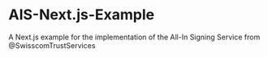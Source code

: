 # AIS-Next.js-Example
A Next.js example for the implementation of the All-In Signing Service from @SwisscomTrustServices
